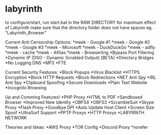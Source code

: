 # labyrinth
to configure/start, run start.bat in the RAW DIRECTORY
for maximum effect of Labyrinth make sure that the directory folder does not have spaces eg. "Labyrinth_Browser"

Current Anti Censorship Options:
  *meek - Google #1
  *meek - Google #2
  *meek - Google #3
  *meek - Microsoft
  *meek - DuckDuckGo
  *meek - adfly
  *meek - cache
  *meek - Afilias
  *meek - Browserling
  *Bypass Port Filtering
  *Dynamic IP (DSO - Dynamic Scrabled Output) [BETA]
  *Directory Bridges
  *No Logging DNS
  *MFS
  *FTE

Current Security Features:
  *Block Popups
  *Virus Blacklist
  *HTTPS Encryption
  *Block HTTP Requests
  *Block Redirections
  *NET Anti Spy
  *IRL Anti Spy
  *Clipboard Spoofing
  *Secure Downloads
  *Plain Text Website
  *Incognito Browsing
 
Up and Comming Features!
  *PHP Proxy
  *HTML to PDF
  *Sandboxed Browser
  *Improved New Identity
  *OBFS4
  *OBFS3
  *ScrambleSuit
  *Skype Proxy
  *Flash Proxy
  *Goodbye DPI
  *Auto Update Host Client
  *Screen Size Spoof
  *UltraSurf Support
  *PPTP Proxys
  *HTTP Proxys
  *LABYRINTH NETWORK
  
Theories and Ideas:
  *AWS Proxy
  *TOR Config
  *Discord Proxy
  *norefer
